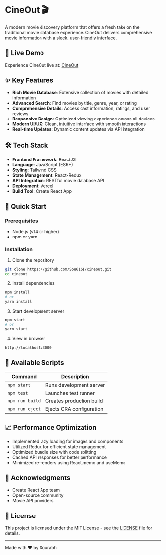# CineOut 🎬

A modern movie discovery platform that offers a fresh take on the traditional movie database experience. CineOut delivers comprehensive movie information with a sleek, user-friendly interface.


## 🌟 Live Demo

Experience CineOut live at: [CineOut](https://cineout.vercel.app/)

## ✨ Key Features

- **Rich Movie Database**: Extensive collection of movies with detailed information
- **Advanced Search**: Find movies by title, genre, year, or rating
- **Comprehensive Details**: Access cast information, ratings, and user reviews
- **Responsive Design**: Optimized viewing experience across all devices
- **Modern UI/UX**: Clean, intuitive interface with smooth interactions
- **Real-time Updates**: Dynamic content updates via API integration

## 🛠️ Tech Stack

- **Frontend Framework**: ReactJS
- **Language**: JavaScript (ES6+)
- **Styling**: Tailwind CSS
- **State Management**: React-Redux
- **API Integration**: RESTful movie database API
- **Deployment**: Vercel
- **Build Tool**: Create React App

## 🚀 Quick Start

### Prerequisites
- Node.js (v14 or higher)
- npm or yarn

### Installation

1. Clone the repository
```bash
git clone https://github.com/Sou6161/cineout.git
cd cineout
```

2. Install dependencies
```bash
npm install
# or
yarn install
```

3. Start development server
```bash
npm start
# or
yarn start
```

4. View in browser
```
http://localhost:3000
```

## 📝 Available Scripts

| Command | Description |
|---------|-------------|
| `npm start` | Runs development server |
| `npm test` | Launches test runner |
| `npm run build` | Creates production build |
| `npm run eject` | Ejects CRA configuration |


## 📈 Performance Optimization

- Implemented lazy loading for images and components
- Utilized Redux for efficient state management
- Optimized bundle size with code splitting
- Cached API responses for better performance
- Minimized re-renders using React.memo and useMemo


## 👏 Acknowledgments

- Create React App team
- Open-source community
- Movie API providers

## 📄 License

This project is licensed under the MIT License - see the [LICENSE](LICENSE) file for details.

---

Made with ❤️ by Sourabh
